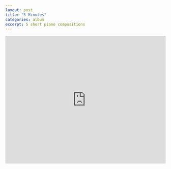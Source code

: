 ```yaml
---
layout: post
title: "5 Minutes"
categories: album
excerpt: 5 short piano compositions
---
```


<iframe src="https://audiomack.com/embed/maschine-musik/album/5-minutes?color=54b2a8" scrolling="no" width="100%" height="400" scrollbars="no" frameborder="0"></iframe>
